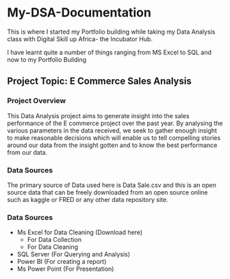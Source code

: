 # My-DSA-Documentation

This is where I started my Portfolio building while taking my Data Analysis class with Digital Skill up Africa- the Incubator Hub.

I have learnt quite a number of things ranging from MS Excel to SQL and now to my Portfolio Building

## Project Topic: E Commerce Sales Analysis

### Project Overview
This Data Analysis project aims to generate insight into the sales performance of the E commerce project over the past year. By analysing the various parameters in the data received, we seek to gather enough insight to make reasonable decisions which will enable us to tell compelling stories around our data from the insight gotten and to know the best performance from our data.

### Data Sources
The primary source of Data used here is Data Sale.csv and this is an open source data that can be freely downloaded from an open source online such as kaggle or FRED or any other data repository site.

### Data Sources
- Ms Excel for Data Cleaning (Download here)
   - For Data Collection
   - For Data Cleaning
- SQL Server (For Querying and Analysis)
- Power BI (For creating a report)
- Ms Power Point (For Presentation)

